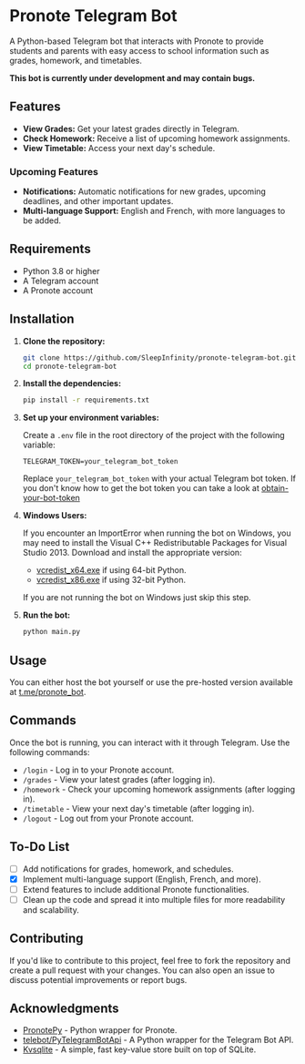 # Pronote Telegram Bot

A Python-based Telegram bot that interacts with Pronote to provide students and parents with easy access to school information such as grades, homework, and timetables.

**This bot is currently under development and may contain bugs.**

## Features

- **View Grades:** Get your latest grades directly in Telegram.
- **Check Homework:** Receive a list of upcoming homework assignments.
- **View Timetable:** Access your next day's schedule.

### Upcoming Features

- **Notifications:** Automatic notifications for new grades, upcoming deadlines, and other important updates.
- **Multi-language Support:** English and French, with more languages to be added.

## Requirements

- Python 3.8 or higher
- A Telegram account
- A Pronote account

## Installation

1. **Clone the repository:**

   ```bash
   git clone https://github.com/SleepInfinity/pronote-telegram-bot.git
   cd pronote-telegram-bot
   ```

2. **Install the dependencies:**

   ```bash
   pip install -r requirements.txt
   ```

3. **Set up your environment variables:**

   Create a `.env` file in the root directory of the project with the following variable:

   ```env
   TELEGRAM_TOKEN=your_telegram_bot_token
   ```

   Replace `your_telegram_bot_token` with your actual Telegram bot token.
   If you don't know how to get the bot token you can take a look at [obtain-your-bot-token](https://core.telegram.org/bots/tutorial#obtain-your-bot-token)

4. **Windows Users:**

   If you encounter an ImportError when running the bot on Windows, you may need to install the Visual C++ Redistributable Packages for Visual Studio 2013. Download and install the appropriate version:

   - [vcredist_x64.exe](https://www.microsoft.com/en-us/download/details.aspx?id=40784) if using 64-bit Python.
   - [vcredist_x86.exe](https://www.microsoft.com/en-us/download/details.aspx?id=40784) if using 32-bit Python.
  
   If you are not running the bot on Windows just skip this step.

6. **Run the bot:**

   ```bash
   python main.py
   ```

## Usage

You can either host the bot yourself or use the pre-hosted version available at [t.me/pronote_bot](https://t.me/pronote_bot).

## Commands

Once the bot is running, you can interact with it through Telegram. Use the following commands:

- `/login` - Log in to your Pronote account.
- `/grades` - View your latest grades (after logging in).
- `/homework` - Check your upcoming homework assignments (after logging in).
- `/timetable` - View your next day's timetable (after logging in).
- `/logout` - Log out from your Pronote account.

## To-Do List

- [ ] Add notifications for grades, homework, and schedules.
- [x] Implement multi-language support (English, French, and more).
- [ ] Extend features to include additional Pronote functionalities.
- [ ] Clean up the code and spread it into multiple files for more readability and scalability.

## Contributing

If you'd like to contribute to this project, feel free to fork the repository and create a pull request with your changes. You can also open an issue to discuss potential improvements or report bugs.

## Acknowledgments

- [PronotePy](https://github.com/bain3/pronotepy) - Python wrapper for Pronote.
- [telebot/PyTelegramBotApi](https://github.com/eternnoir/pyTelegramBotAPI) - A Python wrapper for the Telegram Bot API.
- [Kvsqlite](https://github.com/AYMENJD/Kvsqlite) - A simple, fast key-value store built on top of SQLite.
